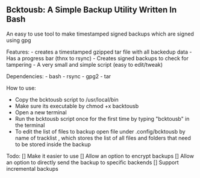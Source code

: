 ## Bcktousb: A Simple Backup Utility Written In Bash

An easy to use tool to make timestamped signed backups which are signed using gpg


Features:
    - creates a timestamped gzipped tar file with all backedup data
    - Has a progress bar (thnx to rsync)
    - Creates signed backups to check for tampering
    - A very small and simple script (easy to edit/tweak)

Dependencies:
    - bash
    - rsync
    - gpg2
    - tar

How to use:
- Copy the bcktousb script to /usr/local/bin
- Make sure its executable by chmod +x backtousb
- Open a new terminal
- Run the bcktousb script once for the first time by typing "bcktousb" in the terminal
- To edit the list of files to backup open file under .config/bcktousb by name of tracklist , which stores the list of all files and folders that need to be stored inside the backup

Todo:
[] Make it easier to use
[] Allow an option to encrypt backups
[] Allow an option to directly send the backup
   to specific backends
[] Support incremental backups
